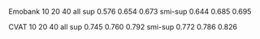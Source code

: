 
Emobank         10                 20              40                     all
sup           0.576              0.654           0.673
smi-sup       0.644              0.685           0.695



CVAT            10                 20              40                     all
sup            0.745              0.760           0.792
smi-sup        0.772              0.786           0.826






